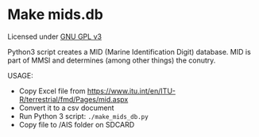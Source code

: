 # Make mids.db

Licensed under [GNU GPL v3](../../../LICENSE)

Python3 script creates a MID (Marine Identification Digit) database.
MID is part of MMSI and determines (among other things) the conutry. 


USAGE:
 - Copy Excel file from https://www.itu.int/en/ITU-R/terrestrial/fmd/Pages/mid.aspx
 - Convert it to a csv document
 - Run Python 3 script: `./make_mids_db.py` 
 - Copy file to /AIS folder on SDCARD
